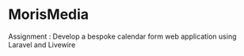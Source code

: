 # MorisMedia
Assignment : Develop a bespoke calendar form web application using Laravel and Livewire
